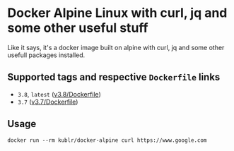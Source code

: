 # Docker Alpine Linux with curl, jq and some other useful stuff
Like it says, it's a docker image built on alpine with curl, jq and some other usefull packages installed. 

## Supported tags and respective `Dockerfile` links
 - `3.8`, `latest` ([v3.8/Dockerfile](https://github.com/kublr/docker-alpine-plus/blob/3.8/Dockerfile))
 - `3.7` ([v3.7/Dockerfile](https://github.com/kublr/docker-alpine-plus/blob/3.7/Dockerfile))

## Usage
    docker run --rm kublr/docker-alpine curl https://www.google.com

